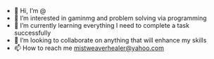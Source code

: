 - 👋 Hi, I’m @
- 👀 I’m interested in gaminmg and problem solving via programming
- 🌱 I’m currently learning everything I need to complete a task successfully
- 💞️ I’m looking to collaborate on anything that will enhance my skills
- 📫 How to reach me mistweaverhealer@yahoo.com

<!---
MistweaverHealer/MistweaverHealer is a ✨ special ✨ repository because its `README.md` (this file) appears on your GitHub profile.
You can click the Preview link to take a look at your changes.
--->
